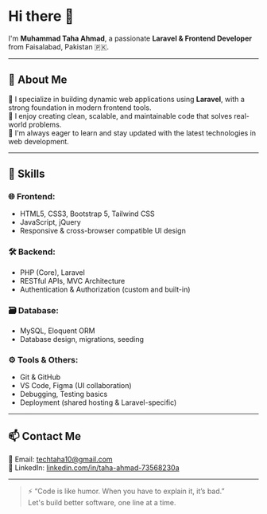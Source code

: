 # Hi there 👋

I'm **Muhammad Taha Ahmad**, a passionate **Laravel & Frontend Developer** from Faisalabad, Pakistan 🇵🇰.

---

## 💼 About Me

🔹 I specialize in building dynamic web applications using **Laravel**, with a strong foundation in modern frontend tools.  
🔹 I enjoy creating clean, scalable, and maintainable code that solves real-world problems.  
🔹 I'm always eager to learn and stay updated with the latest technologies in web development.

---

## 🚀 Skills

### 🌐 Frontend:
- HTML5, CSS3, Bootstrap 5, Tailwind CSS  
- JavaScript, jQuery  
- Responsive & cross-browser compatible UI design

### 🛠️ Backend:
- PHP (Core), Laravel  
- RESTful APIs, MVC Architecture  
- Authentication & Authorization (custom and built-in)

### 🗃️ Database:
- MySQL, Eloquent ORM  
- Database design, migrations, seeding

### ⚙️ Tools & Others:
- Git & GitHub  
- VS Code, Figma (UI collaboration)  
- Debugging, Testing basics  
- Deployment (shared hosting & Laravel-specific)

---

## 📫 Contact Me

📧 Email: [techtaha10@gmail.com](mailto:techtaha10@gmail.com)  
🔗 LinkedIn: [linkedin.com/in/taha-ahmad-73568230a](https://www.linkedin.com/in/taha-ahmad-73568230a/)

---

> ⚡ “Code is like humor. When you have to explain it, it’s bad.”  
> Let's build better software, one line at a time.

  
